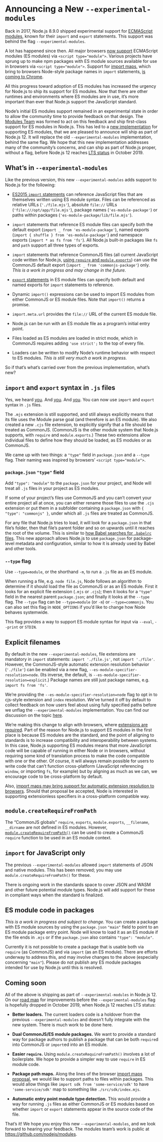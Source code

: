 # Announcing a New `--experimental-modules`

Back in 2017, Node.js 8.9.0 shipped experimental support for [ECMAScript modules](https://hacks.mozilla.org/2018/03/es-modules-a-cartoon-deep-dive/), known for their `import` and `export` statements. This support was behind the flag `--experimental-modules`.

A lot has happened since then. All major browsers [now support](https://caniuse.com/#feat=es6-module) ECMAScript modules (ES modules) via `<script type="module">`. Various projects have sprung up to make npm packages with ES module sources available for use in browsers via `<script type="module">`. Support for [import maps](https://github.com/WICG/import-maps), which bring to browsers Node-style package names in `import` statements, [is coming to Chrome](https://groups.google.com/a/chromium.org/forum/#!msg/blink-dev/qYeQFqgFOyA/rXJapjMaEAAJ).

All this progress toward adoption of ES modules has increased the urgency for Node.js to ship its support for ES modules. Now that there are other runtimes and environments where ES modules are in use, it’s more important than ever that Node.js support the JavaScript standard.

Node’s initial ES modules support remained in an experimental state in order to allow the community time to provide feedback on that design. The [Modules Team](https://github.com/nodejs/modules) was formed to act on this feedback and ship first-class support for ES modules in Node.js. This has led to a [new implementation](https://github.com/nodejs/ecmascript-modules) for supporting ES modules, that we are pleased to announce will ship as part of Node.js 12. It will replace the old `--experimental-modules` implementation, behind the same flag. We hope that this new implementation addresses many of the community’s concerns, and can ship as part of Node.js proper, without a flag, before Node.js 12 reaches [LTS status](https://nodejs.org/en/about/releases/) in October 2019.

## What’s in `--experimental-modules`

Like the previous version, this new `--experimental-modules` adds support to Node.js for the following:

- [ES2015 `import` statements](https://developer.mozilla.org/en-US/docs/Web/JavaScript/Reference/Statements/import) can reference JavaScript files that are themselves written using ES module syntax. Files can be referenced as relative URLs (`'./file.mjs'`), absolute `file://` URLs (`'file:///opt/app/file.mjs'`), package names (`'es-module-package'`) or paths within packages (`'es-module-package/lib/file.mjs'`).

- `import` statements that reference ES module files can specify both the default export (`import _ from 'es-module-package'`), named exports (`import { shuffle } from 'es-module-package'`) and namespace exports (`import * as fs from 'fs'`). All Node.js built-in packages like `fs` and `path` support all three types of exports.

- `import` statements that reference CommonJS files (all current JavaScript code written for Node.js, [using `require` and `module.exports`](https://nodejs.org/api/modules.html)) can use the CommonJS default export (`import _ from 'commonjs-package'`) only. _This is a work in progress and may change in the future._

- [`export` statements](https://developer.mozilla.org/en-US/docs/Web/JavaScript/Reference/Statements/export) in ES module files can specify both default and named exports for `import` statements to reference.

- Dynamic `import()` expressions can be used to import ES modules from either CommonJS or ES module files. Note that `import()` returns a promise.

- `import.meta.url` provides the `file://` URL of the current ES module file.

- Node.js can be run with an ES module file as a program’s initial entry point.

- Files loaded as ES modules are loaded in strict mode, which in CommonJS requires adding `'use strict';` to the top of every file.

- Loaders can be written to modify Node’s runtime behavior with respect to ES modules. _This is still very much a work in progress._

So if that’s what’s carried over from the previous implementation, what’s new?

## `import` and `export` syntax in `.js` files

Yes, we heard [you](https://github.com/dherman/defense-of-dot-js/blob/master/proposal.md). And [you](https://gist.github.com/ceejbot/b49f8789b2ab6b09548ccb72813a1054). And [you](https://twitter.com/maybekatz/status/1062473765865512961). You can now use `import` and `export` syntax in `.js` files.

The `.mjs` extension is still supported, and still always explicitly means that its file uses the Module parse goal (and therefore is an ES module). We also created a new `.cjs` file extension, to explicitly signify that a file should be treated as CommonJS. (CommonJS is the other module system that Node.js supports, with `require` and `module.exports`.) These two extensions allow individual files to define how they should be loaded, as ES modules or as CommonJS.

We came up with two things: a `"type"` field in `package.json` and a `--type` flag. Their naming was inspired by browsers’ `<script type="module">`.

### `package.json` `"type"` field

Add `"type": "module"` to the `package.json` for your project, and Node will treat all `.js` files in your project as ES modules.

If some of your project’s files use CommonJS and you can’t convert your entire project all at once, you can either rename those files to use the `.cjs` extension or put them in a subfolder containing a `package.json` with `{ "type": "commonjs" }`, under which all `.js` files are treated as CommonJS.

For any file that Node.js tries to load, it will look for a `package.json` in that file’s folder, then that file’s parent folder and so on upwards until it reaches the root of the volume. This is similar to [how Babel searches for `.babelrc` files](https://babeljs.io/docs/en/config-files#file-relative-configuration). This new approach allows Node.js to use `package.json` for package-level metadata and configuration, similar to how it is already used by Babel and other tools.

### `--type` flag

Use `--type=module`, or the shorthand `-m`, to run a `.js` file as an ES module.

When running a file, e.g. `node file.js`, Node follows an algorithm to determine if it should load the file as CommonJS or as an ES module. First it looks for an explicit file extension (`.mjs` or `.cjs`); then it looks for a `"type"` field in the nearest parent `package.json`; and finally it looks at the `--type` flag. The `--type` flag can be `--type=module` (or `-m`) or `--type=commonjs`. You can also set this flag in `NODE_OPTIONS` if you’d like to change how Node behaves systemwide.

This flag provides a way to support ES module syntax for input via `--eval`, `--print` or `STDIN`.

## Explicit filenames

By default in the new `--experimental-modules`, file extensions are mandatory in `import` statements: `import './file.js'`, not `import './file'`. However, the CommonJS-style automatic extension resolution behavior (`'./file'`) can be enabled via a new flag, `--es-module-specifier-resolution=node`. (Its inverse, the default, is `--es-module-specifier-resolution=explicit`.) Package names are still just package names, e.g. `import fs from 'fs'`.

We’re providing the `--es-module-specifier-resolution=node` flag to opt in to cjs-style extension and `index` resolution. We’ve turned it off by default to collect feedback on how users feel about using fully specified paths before we unflag the `--experimental-modules` implementation. You can find our discussion on the topic [here](https://github.com/nodejs/modules/issues/268).

We’re making this change to align with browsers, where [extensions are required](https://github.com/WICG/import-maps#extension-less-imports). Part of the reason for Node.js to support ES modules in the first place is because ES modules are the standard, and the point of aligning to standards is to increase compatibility and interoperability between systems. In this case, Node.js supporting ES modules means that more JavaScript code will be capable of running in either Node or in browsers, without requiring some kind of translation process to make the code compatible with one or the other. Of course, it will always remain possible for users to write code that can’t function cross-platform (JavaScript referencing `window`, or importing `fs`, for example) but by aligning as much as we can, we encourage code to be cross-platform by default.

Also, [import maps may bring support for automatic extension resolution to browsers](https://github.com/WICG/import-maps#extension-less-imports). Should that proposal be accepted, Node is interested in supporting extensionless specifiers in a cross-platform compatible way.

## `module.createRequireFromPath`

The “CommonJS globals” `require`, `exports`, `module.exports`, `__filename`, `__dirname` are not defined in ES modules. However, [`module.createRequireFromPath()`](https://nodejs.org/api/modules.html#modules_module_createrequirefrompath_filename) can be used to create a CommonJS `require` function to be used in an ES module context.

## `import` for JavaScript only

The previous `--experimental-modules` allowed `import` statements of JSON and native modules. This has been removed; you may use `module.createRequireFromPath()` for these.

There is ongoing work in the standards space to cover JSON and WASM and other future potential module types. Node.js will add support for these in compliant ways when the standard is finalized.

## ES module code in packages

_This is a work in progress and subject to change._ You can create a package with ES module sources by using the `package.json` `"main"` field to point to an ES module package entry point. Node will know to load it as an ES module if the file ends in `.mjs` or if the `package.json` also contains `"type": "module"`.

Currently it is not possible to create a package that is usable both via `require` (as CommonJS) and via `import` (as an ES module). There are efforts underway to address this, and may involve changes to the above (especially concerning `"main"`). Please do not publish any ES module packages intended for use by Node.js until this is resolved.

## Coming soon

All of the above is shipping as part of `--experimental-modules` in Node.js 12. On our [road map](https://github.com/nodejs/modules/blob/master/doc/plan-for-new-modules-implementation.md) for improvements before the `--experimental-modules` flag is hopefully dropped in October 2019, when Node.js 12 reaches LTS status:

- **Better loaders.** The current loaders code is a holdover from the previous `--experimental-modules` and doesn’t fully integrate with the new system. There is much work to be done here.

- **Dual CommonJS/ES module packages.** We want to provide a standard way for package authors to publish a package that can be both `require`d into CommonJS or `import`ed into an ES module.

- **Easier `require`.** Using `module.createRequireFromPath()` involves a lot of boilerplate. We hope to provide a simpler way to use `require` in ES module code.

- **Package path maps.** Along the lines of the browser [import maps proposal](https://github.com/WICG/import-maps), we would like to support paths to files within packages. This would allow things like `import sdk from 'some-service/sdk'` to have `'some-service/sdk'` map to something like `./src/sdk/index.mjs`.

- **Automatic entry point module type detection.** This would provide a way for running `.js` files as either CommonJS or ES modules based on whether `import` or `export` statements appear in the source code of the file.

That’s it! We hope you enjoy this new `--experimental-modules`, and we look forward to hearing your feedback. The modules team’s work is public at https://github.com/nodejs/modules.
